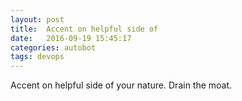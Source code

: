 ```yaml
---
layout: post
title:  Accent on helpful side of
date:   2016-09-19 15:45:17
categories: autobot
tags: devops
---
```


Accent on helpful side of your nature.  Drain the moat.
